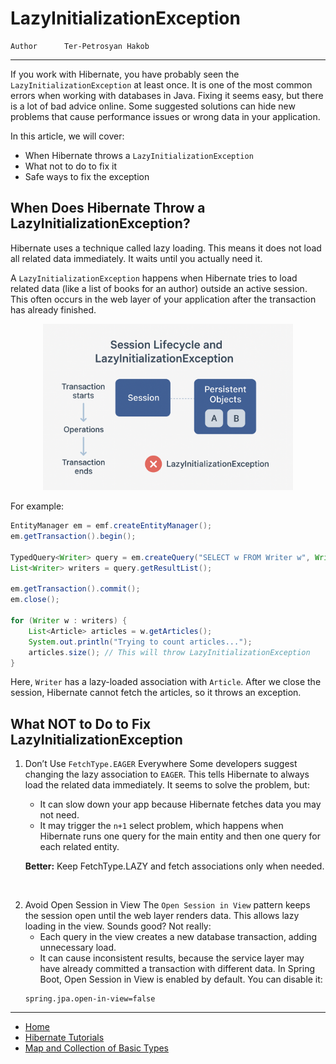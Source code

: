 # LazyInitializationException

```info
Author      Ter-Petrosyan Hakob
```
---

If you work with Hibernate, you have probably seen the `LazyInitializationException` at least once. It is one of the most common errors when working with databases in Java. Fixing it seems easy, but there is a lot of bad advice online. Some suggested solutions can hide new problems that cause performance issues or wrong data in your application.

In this article, we will cover:

- When Hibernate throws a `LazyInitializationException`
- What not to do to fix it
- Safe ways to fix the exception


## When Does Hibernate Throw a LazyInitializationException?

Hibernate uses a technique called lazy loading. This means it does not load all related data immediately. It waits until you actually need it.

A `LazyInitializationException` happens when Hibernate tries to load related data (like a list of books for an author) outside an active session. This often occurs in the web layer of your application after the transaction has already finished.


<p align="center"> <img src="./assets/img8.png" alt="img8" width="400"/> </p>

For example:

```java
EntityManager em = emf.createEntityManager();
em.getTransaction().begin();

TypedQuery<Writer> query = em.createQuery("SELECT w FROM Writer w", Writer.class);
List<Writer> writers = query.getResultList();

em.getTransaction().commit();
em.close();

for (Writer w : writers) {
    List<Article> articles = w.getArticles();
    System.out.println("Trying to count articles...");
    articles.size(); // This will throw LazyInitializationException
}
```

Here, `Writer` has a lazy-loaded association with `Article`. After we close the session, Hibernate cannot fetch the articles, so it throws an exception.

## What NOT to Do to Fix LazyInitializationException

1. Don’t Use `FetchType.EAGER` Everywhere
    Some developers suggest changing the lazy association to `EAGER`. This tells Hibernate to always load the related data immediately. It seems to solve the problem, but:
    - It can slow down your app because Hibernate fetches data you may not need.
    - It may trigger the `n+1` select problem, which happens when Hibernate runs one query for the main entity and then one query for each related entity.

    **Better:** Keep FetchType.LAZY and fetch associations only when needed.

</br>

2. Avoid Open Session in View
    The `Open Session in View` pattern keeps the session open until the web layer renders data. This allows lazy loading in the view. Sounds good? Not really:
    - Each query in the view creates a new database transaction, adding unnecessary load.
    - It can cause inconsistent results, because the service layer may have already committed a transaction with different data.
    In Spring Boot, Open Session in View is enabled by default. You can disable it:
    ```        
    spring.jpa.open-in-view=false
    ```        
---

- [Home](./../../README.md)
- [Hibernate Tutorials](./../tutorials.md)
- [Map and Collection of Basic Types](./6_Map_and_Collection_of_Basic_Types.md)

